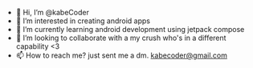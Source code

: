 - 👋 Hi, I’m @kabeCoder
- 👀 I’m interested in creating android apps
- 🌱 I’m currently learning android development using jetpack compose
- 💞️ I’m looking to collaborate with a my crush who's in a different capability <3
- 📫 How to reach me? just sent me a dm. kabecoder@gmail.com

<!---
kabeCoder/kabeCoder is a ✨ special ✨ repository because its `README.md` (this file) appears on your GitHub profile.
You can click the Preview link to take a look at your changes.
--->
